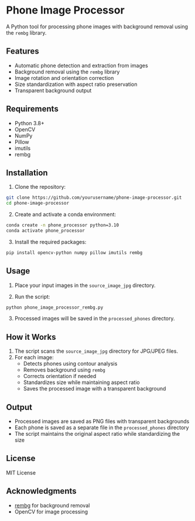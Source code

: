 # Phone Image Processor

A Python tool for processing phone images with background removal using the `rembg` library.

## Features

- Automatic phone detection and extraction from images
- Background removal using the `rembg` library
- Image rotation and orientation correction
- Size standardization with aspect ratio preservation
- Transparent background output

## Requirements

- Python 3.8+
- OpenCV
- NumPy
- Pillow
- imutils
- rembg

## Installation

1. Clone the repository:
```bash
git clone https://github.com/yourusername/phone-image-processor.git
cd phone-image-processor
```

2. Create and activate a conda environment:
```bash
conda create -n phone_processor python=3.10
conda activate phone_processor
```

3. Install the required packages:
```bash
pip install opencv-python numpy pillow imutils rembg
```

## Usage

1. Place your input images in the `source_image_jpg` directory.

2. Run the script:
```bash
python phone_image_processor_rembg.py
```

3. Processed images will be saved in the `processed_phones` directory.

## How it Works

1. The script scans the `source_image_jpg` directory for JPG/JPEG files.
2. For each image:
   - Detects phones using contour analysis
   - Removes background using `rembg`
   - Corrects orientation if needed
   - Standardizes size while maintaining aspect ratio
   - Saves the processed image with a transparent background

## Output

- Processed images are saved as PNG files with transparent backgrounds
- Each phone is saved as a separate file in the `processed_phones` directory
- The script maintains the original aspect ratio while standardizing the size

## License

MIT License

## Acknowledgments

- [rembg](https://github.com/danielgatis/rembg) for background removal
- OpenCV for image processing 
